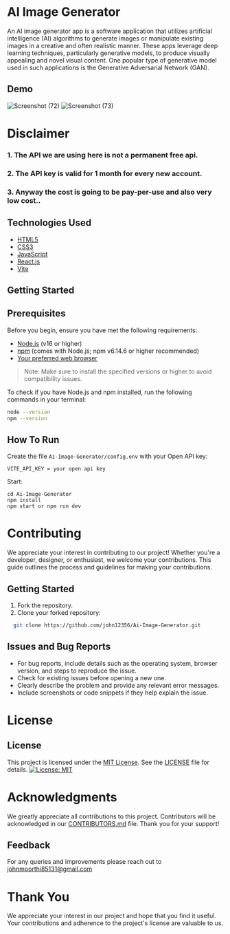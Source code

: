 # AI Image Generator

  An AI image generator app is a software application that utilizes artificial intelligence (AI) algorithms to generate images or manipulate existing images in a creative and often realistic manner. These apps leverage deep learning techniques, particularly generative models, to produce visually appealing and novel visual content. One popular type of generative model used in such applications is the Generative Adversarial Network (GAN).

## Demo
![Screenshot (72)](https://github.com/John12356/Ai-Image-Generator/assets/91779049/3ad15917-6f2e-410b-a1e5-c0c864efcd32)
![Screenshot (73)](https://github.com/John12356/Ai-Image-Generator/assets/91779049/e48764a5-7906-4c82-9e65-f827a2859f8c)

# Disclaimer

### 1. The API we are using here is not a permanent free api.
### 2. The API key is valid for 1 month for every new account.
### 3. Anyway the cost is going to be pay-per-use and also very low cost..

## Technologies Used

  - [HTML5](https://developer.mozilla.org/en-US/docs/Web/Guide/HTML/HTML5)
  - [CSS3](https://developer.mozilla.org/en-US/docs/Web/CSS)
  - [JavaScript](https://developer.mozilla.org/en-US/docs/Web/JavaScript)
  - [React.js](https://reactjs.org/)
  - [Vite](https://vitejs.dev/)
 
## Getting Started
## Prerequisites

Before you begin, ensure you have met the following requirements:

- [Node.js](https://nodejs.org/) (v16 or higher)
- [npm](https://www.npmjs.com/) (comes with Node.js; npm v6.14.6 or higher recommended)
- [Your preferred web browser](https://www.google.com/chrome/)

> Note: Make sure to install the specified versions or higher to avoid compatibility issues.

To check if you have Node.js and npm installed, run the following commands in your terminal:

```bash
node --version
npm --version
```

## How To Run
Create the file `Ai-Image-Generator/config.env` with your Open API key:

```
VITE_API_KEY = your open api key
```

Start:
```
cd Ai-Image-Generator
npm install
npm start or npm run dev
```

# Contributing
We appreciate your interest in contributing to our project! Whether you're a developer, designer, or enthusiast, we welcome your contributions. This guide outlines the process and guidelines for making your contributions.
## Getting Started

1. Fork the repository.
2. Clone your forked repository:
 ```bash
   git clone https://github.com/john12356/Ai-Image-Generator.git
```
## Issues and Bug Reports

- For bug reports, include details such as the operating system, browser version, and steps to reproduce the issue.
- Check for existing issues before opening a new one.
- Clearly describe the problem and provide any relevant error messages.
- Include screenshots or code snippets if they help explain the issue.

# License
## License

This project is licensed under the [MIT License](LICENSE). See the [LICENSE](LICENSE) file for details.
[![License: MIT](https://img.shields.io/badge/License-MIT-yellow.svg)](https://opensource.org/licenses/MIT)
  
# Acknowledgments

We greatly appreciate all contributions to this project. Contributors will be acknowledged in our [CONTRIBUTORS.md](CONTRIBUTORS.md) file. Thank you for your support!
## Feedback

For any queries and improvements please reach out to johnmoorthi85131@gmail.com

# Thank You

We appreciate your interest in our project and hope that you find it useful. Your contributions and adherence to the project's license are valuable to us.



